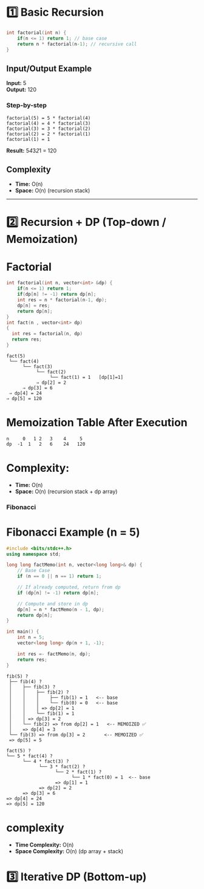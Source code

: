 # 1️⃣ Basic Recursion

```cpp
int factorial(int n) {
    if(n <= 1) return 1; // base case
    return n * factorial(n-1); // recursive call
}
```

## Input/Output Example

**Input:** 5  
**Output:** 120

### Step-by-step

```
factorial(5) = 5 * factorial(4)
factorial(4) = 4 * factorial(3)
factorial(3) = 3 * factorial(2)
factorial(2) = 2 * factorial(1)
factorial(1) = 1
```

**Result:** 5*4*3*2*1 = 120

## Complexity

- **Time:** O(n)
- **Space:** O(n) (recursion stack)

---

# 2️⃣ Recursion + DP (Top-down / Memoization)

# Factorial

```cpp
int factorial(int n, vector<int> &dp) {
    if(n <= 1) return 1;
    if(dp[n] != -1) return dp[n];
    int res = n * factorial(n-1, dp);
    dp[n] = res;
    return dp[n];
}
int fact(n , vector<int> dp)
{
  int res = factorial(n, dp)
  return res;
}
```

```
fact(5)
 └── fact(4)
      └── fact(3)
           └── fact(2)
                └── fact(1) = 1   [dp[1]=1]
           ⇒ dp[2] = 2
      ⇒ dp[3] = 6
 ⇒ dp[4] = 24
⇒ dp[5] = 120
```

# Memoization Table After Execution

```
n	  0	  1	2	3	 4	   5
dp	-1	1	2	6	 24	  120
```

# Complexity:

- **Time:** O(n)
- **Space:** O(n) (recursion stack + dp array)

### Fibonacci

# Fibonacci Example (n = 5)

```cpp
#include <bits/stdc++.h>
using namespace std;

long long factMemo(int n, vector<long long>& dp) {
    // Base Case
    if (n == 0 || n == 1) return 1;

    // If already computed, return from dp
    if (dp[n] != -1) return dp[n];

    // Compute and store in dp
    dp[n] = n * factMemo(n - 1, dp);
    return dp[n];
}

int main() {
    int n = 5;
    vector<long long> dp(n + 1, -1);

    int res =- factMemo(n, dp);
    return res;
}

```

```
fib(5) ?
 ├── fib(4) ?
 │    ├── fib(3) ?
 │    │    ├── fib(2) ?
 │    │    │    ├── fib(1) = 1   <-- base
 │    │    │    └── fib(0) = 0   <-- base
 │    │    │ => dp[2] = 1
 │    │    └── fib(1) = 1
 │    │ => dp[3] = 2
 │    └── fib(2) => from dp[2] = 1   <-- MEMOIZED ✅
 │    => dp[4] = 3
 └── fib(3) => from dp[3] = 2       <-- MEMOIZED ✅
 => dp[5] = 5
```

```
fact(5) ?
└── 5 * fact(4) ?
      └── 4 * fact(3) ?
            └── 3 * fact(2) ?
                  └── 2 * fact(1) ?
                        └── 1 * fact(0) = 1  <-- base
                  => dp[1] = 1
            => dp[2] = 2
      => dp[3] = 6
=> dp[4] = 24
=> dp[5] = 120
```

# complexity

- **Time Complexity:** O(n)
- **Space Complexity:** O(n) (dp array + stack)

# 3️⃣ Iterative DP (Bottom-up)
